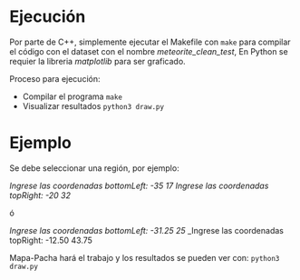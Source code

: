 # Ejecución

Por parte de C++, simplemente ejecutar el Makefile con `make` para compilar el código con el dataset con el nombre _meteorite_clean_test_, 
En Python se requier la libreria _matplotlib_ para ser graficado.

Proceso para ejecución:
- Compilar el programa `make`
- Visualizar resultados `python3 draw.py`

# Ejemplo

Se debe seleccionar una región, por ejemplo:

_Ingrese las coordenadas bottomLeft: -35 17_
_Ingrese las coordenadas topRight: -20 32_

ó

_Ingrese las coordenadas bottomLeft: -31.25 25_
_Ingrese las coordenadas topRight: -12.50 43.75

Mapa-Pacha hará el trabajo y los resultados se pueden ver con:
`python3 draw.py`

